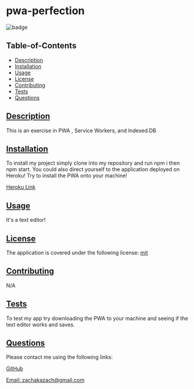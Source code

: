 # pwa-perfection

  ![badge](https://img.shields.io/badge/license-mit-blue)

  ## Table-of-Contents

  * [Description](#description)
  * [Installation](#installation)
  * [Usage](#usage)
  * [License](#license)
  * [Contributing](#contributing)
  * [Tests](#tests)
  * [Questions](#questions)
  
  ## [Description](#table-of-contents)

  This is an exercise in PWA , Service Workers, and Indexed.DB

  ## [Installation](#table-of-contents)

  To install my project simply clone into my repository and run npm i then npm start. You could also direct yourself to the application deployed on Heroku! Try to install the PWA onto your machine! 

  [Heroku Link](https://pwa-perfection12345-e4879f069d8f.herokuapp.com/)

  ## [Usage](#table-of-contents)

  It's a text editor!
  
  ## [License](#table-of-contents)
  The application is covered under the following license: [mit](https://choosealicense.com/licenses/mit)

  ## [Contributing](#table-of-contents)
  
  N/A

  ## [Tests](#table-of-contents)

  To test my app try downloading the PWA to your machine and seeing if the text editor works and saves.

  ## [Questions](#table-of-contents)

  Please contact me using the following links:

  [GitHub](https://github.com/info-hazard)

  [Email: zachakazach@gmail.com](mailto:zachakazach@gmail.com)